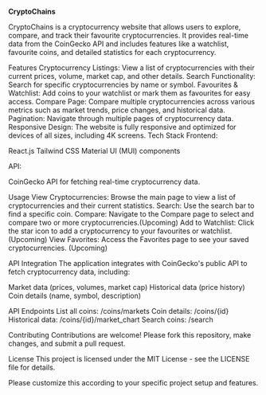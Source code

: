 **CryptoChains**

CryptoChains is a cryptocurrency website that allows users to explore, compare, and track their favourite cryptocurrencies. It provides real-time data from the CoinGecko API and includes features like a watchlist, favourite coins, and detailed statistics for each cryptocurrency.

Features
Cryptocurrency Listings: View a list of cryptocurrencies with their current prices, volume, market cap, and other details.
Search Functionality: Search for specific cryptocurrencies by name or symbol.
Favourites & Watchlist: Add coins to your watchlist or mark them as favourites for easy access.
Compare Page: Compare multiple cryptocurrencies across various metrics such as market trends, price changes, and historical data.
Pagination: Navigate through multiple pages of cryptocurrency data.
Responsive Design: The website is fully responsive and optimized for devices of all sizes, including 4K screens.
Tech Stack
Frontend:

React.js
Tailwind CSS
Material UI (MUI) components

API:

CoinGecko API for fetching real-time cryptocurrency data.

Usage
View Cryptocurrencies: Browse the main page to view a list of cryptocurrencies and their current statistics.
Search: Use the search bar to find a specific coin.
Compare: Navigate to the Compare page to select and compare two or more cryptocurrencies.(Upcoming)
Add to Watchlist: Click the star icon to add a cryptocurrency to your favourites or watchlist. (Upcoming)
View Favorites: Access the Favorites page to see your saved cryptocurrencies. (Upcoming)

API Integration
The application integrates with CoinGecko's public API to fetch cryptocurrency data, including:

Market data (prices, volumes, market cap)
Historical data (price history)
Coin details (name, symbol, description)

API Endpoints
List all coins: /coins/markets
Coin details: /coins/{id}
Historical data: /coins/{id}/market_chart
Search coins: /search

Contributing
Contributions are welcome! Please fork this repository, make changes, and submit a pull request.

License
This project is licensed under the MIT License - see the LICENSE file for details.

Please customize this according to your specific project setup and features.
